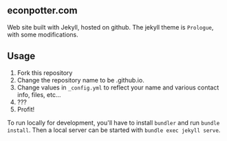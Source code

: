 ## econpotter.com

Web site built with Jekyll, hosted on github. The jekyll theme is `Prologue`, with some modifications.

## Usage

1. Fork this repository
2. Change the repository name to be <username>.github.io.
3. Change values in `_config.yml` to reflect your name and various contact info, files, etc...
4. ???
5. Profit!

To run locally for development, you'll have to install `bundler` and run `bundle install`. Then a local server can be started with `bundle exec jekyll serve`.

